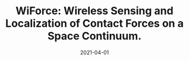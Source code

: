 ---
title: "WiForce: Wireless Sensing and Localization of Contact Forces on a Space Continuum."
collection: publications
permalink: /publication/2021-04-01-WiForce-Wireless-Sensing-and-Localization-of-Contact-Forces-on-a-Space-Continuum
date: 2021-04-01
venue: 'NSDI 2021 (Acceptance rate 15% -- 40 papers accepted out of 255 submitted)'
link: 'https://doi.org/10.1145/2486001'
paperurl: '/files/papers/nsdi21-wiforce.pdf'
citation: ' A Gupta,  C Girerd,  M Dunna,  Q Zhang,  R Subbaraman,  T Morimoto,  D Bharadia, '
---